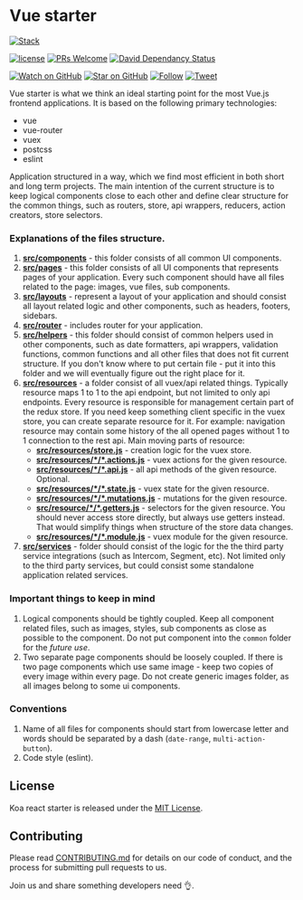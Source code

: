 # Vue starter

[![Stack](https://raw.githubusercontent.com/paralect/stack/master/stack-component-template/stack.png)](https://github.com/paralect/stack)

[![license](https://img.shields.io/github/license/mashape/apistatus.svg?style=flat-square)](LICENSE)
[![PRs Welcome](https://img.shields.io/badge/PRs-welcome-brightgreen.svg?style=flat-square)](http://makeapullrequest.com)
[![David Dependancy Status](https://david-dm.org/paralect/koa-react-starter.svg)](https://david-dm.org/paralect/vue-starter)

[![Watch on GitHub](https://img.shields.io/github/watchers/paralect/koa-react-starter.svg?style=social&label=Watch)](https://github.com/paralect/vue-starter/watchers)
[![Star on GitHub](https://img.shields.io/github/stars/paralect/koa-react-starter.svg?style=social&label=Stars)](https://github.com/paralect/vue-starter/stargazers)
[![Follow](https://img.shields.io/twitter/follow/paralect.svg?style=social&label=Follow)](https://twitter.com/paralect)
[![Tweet](https://img.shields.io/twitter/url/https/github.com/paralect/koa-react-starter.svg?style=social)](https://twitter.com/intent/tweet?text=I%27m%20using%20Stack%20components%20to%20build%20my%20next%20product%20🚀.%20Check%20it%20out:%20https://github.com/paralect/stack)

Vue starter is what we think an ideal starting point for the most Vue.js frontend applications. It is based on the following primary technologies:

- vue
- vue-router
- vuex
- postcss
- eslint

Application structured in a way, which we find most efficient in both short and long term projects. The main intention of the current structure is to keep logical components close to each other and define clear structure for the common things, such as routers, store, api wrappers, reducers, action creators, store selectors.

### Explanations of the files structure.

1. **[src/components](./src/components)** - this folder consists of all common UI components.
2. **[src/pages](./src/pages)** - this folder consists of all UI components that represents pages of your application. Every such component should have all files related to the page: images, vue files, sub components.
3. **[src/layouts](./src/layout)** - represent a layout of your application and should consist all layout related logic and other components, such as headers, footers, sidebars.
4. **[src/router](./src/router)** - includes router for your application.
3. **[src/helpers](./src/helpers)** - this folder should consist of common helpers used in other components, such as date formatters, api wrappers, validation functions, common functions and all other files that does not fit current structure. If you don't know where to put certain file - put it into this folder and we will eventually figure out the right place for it.
4. **[src/resources](./src/resources/user)** - a folder consist of all vuex/api related things. Typically resource maps 1 to 1 to the api endpoint, but not limited to only api endpoints. Every resource is responsible for management certain part of the redux store. If you need keep something client specific in the vuex store, you can create separate resource for it. For example: navigation resource may contain some history of the all opened pages without 1 to 1 connection to the rest api. Main moving parts of resource:
    - **[src/resources/store.js](./src/resources/store.js)** - creation logic for the vuex store.
    - **[src/resources/\*/\*.actions.js](./src/resources/user/user.actions.js)** - vuex actions for the given resource.
    - **[src/resources/\*/\*.api.js](./src/resources/user/user.api.js)** - all api methods of the given resource. Optional.
    - **[src/resources/\*/\*.state.js](./src/resources/user/user.state.js)** - vuex state for the given resource.
    - **[src/resources/\*/\*.mutations.js](./src/resources/user/user.mutations.js)** - mutations for the given resource.
    - **[src/resource/\*/\*.getters.js](./src/resources/user/user.getters.js)** - selectors for the given resource. You should never access store directly, but always use getters instead. That would simplify things when structure of the store data changes.
    - **[src/resources/\*/\*.module.js](./src/resources/user/user.module.js)** - vuex module for the given resource.
5. **[src/services](./src/services)** - folder should consist of the logic for the the third party service integrations (such as Intercom, Segment, etc). Not limited only to the third party services, but could consist some standalone application related services.

### Important things to keep in mind

1. Logical components should be tightly coupled. Keep all component related files, such as images, styles, sub components as close as possible to the component. Do not put component into the `common` folder for the *future use*.
2. Two separate page components should be loosely coupled. If there is two page components which use same image - keep two copies of every image within every page. Do not create generic images folder, as all images belong to some ui components.

### Conventions

1. Name of all files for components should start from lowercase letter and words should be separated by a dash (`date-range`, `multi-action-button`).
2. Code style (eslint).

## License

Koa react starter is released under the [MIT License](LICENSE).

## Contributing

Please read [CONTRIBUTING.md](CONTRIBUTING.md) for details on our code of conduct, and the process for submitting pull requests to us.

Join us and share something developers need 👌.